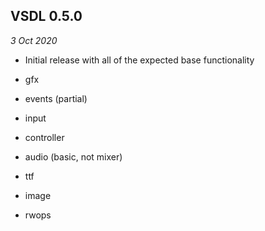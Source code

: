## VSDL 0.5.0
*3 Oct 2020*

- Initial release with all of the expected base functionality

- gfx
- events (partial)
- input
- controller
- audio (basic, not mixer)
- ttf
- image
- rwops